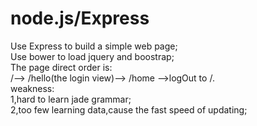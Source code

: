# node.js/Express
Use Express to build a simple web page;<br>
Use bower to load jquery and boostrap;<br>
The page direct order is: <br>
/--> /hello(the login view)--> /home -->logOut to /.<br>
weakness:<br>
1,hard to learn jade grammar;<br>
2,too few learning data,cause the fast speed of updating;
